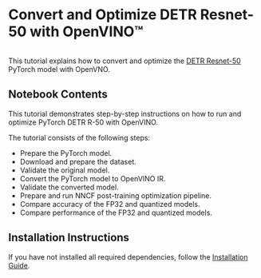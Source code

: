 # Convert and Optimize DETR Resnet-50 with OpenVINO™

<p align="center">
    <img src=""/>
</p>

This tutorial explains how to convert and optimize the [DETR Resnet-50](https://github.com/facebookresearch/detr) PyTorch model with OpenVNO.


## Notebook Contents

This tutorial demonstrates step-by-step instructions on how to run and optimize PyTorch DETR R-50 with OpenVINO.

The tutorial consists of the following steps:
- Prepare the PyTorch model.
- Download and prepare the dataset.
- Validate the original model.
- Convert the PyTorch model to OpenVINO IR.
- Validate the converted model.
- Prepare and run NNCF post-training optimization pipeline.
- Compare accuracy of the FP32 and quantized models.
- Compare performance of the FP32 and quantized models.

## Installation Instructions

If you have not installed all required dependencies, follow the [Installation Guide](../../README.md).

